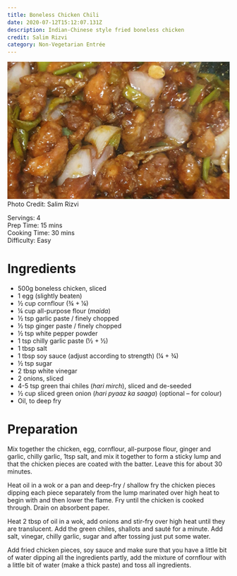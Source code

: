 ```yaml
---
title: Boneless Chicken Chili
date: 2020-07-12T15:12:07.131Z
description: Indian-Chinese style fried boneless chicken
credit: Salim Rizvi
category: Non-Vegetarian Entrée
---
```

![chicken chili](boneless-chicken-chilly.jpg)
Photo Credit: Salim Rizvi  

Servings: 4  
Prep Time: 15 mins  
Cooking Time: 30 mins  
Difficulty: Easy    

# Ingredients
* 500g boneless chicken, sliced
* 1 egg (slightly beaten)
* ½ cup cornflour (¾ + ¼)
* ¼ cup all-purpose flour (_maida_)
* ½ tsp garlic paste / finely chopped 
* ½ tsp ginger paste / finely chopped
* ½ tsp white pepper powder 
* 1 tsp chilly garlic paste (½ + ½)
* 1 tbsp salt
* 1 tbsp soy sauce (adjust according to strength) (¼ + ¾)
* ½ tsp sugar 
* 2 tbsp white vinegar
* 2 onions, sliced
* 4-5 tsp green thai chiles (_hari mirch_), sliced and de-seeded
* ½ cup sliced green onion (_hari pyaaz ka saaga_) (optional – for colour)
* Oil, to deep fry

# Preparation
Mix together the chicken, egg, cornflour, all-purpose flour, ginger and garlic, chilly garlic, 1tsp salt, and mix it together to form a sticky lump and that the chicken pieces are coated with the batter. Leave this for about 30 minutes.

Heat oil in a wok or a pan and deep-fry / shallow fry the chicken pieces dipping each piece separately from the lump marinated over high heat to begin with and then lower the flame. Fry until the chicken is cooked through. Drain on absorbent paper.

Heat 2 tbsp of oil in a wok, add onions and stir-fry over high heat until they are translucent. Add the green chiles, shallots and sauté for a minute. Add salt, vinegar, chilly garlic, sugar and after tossing just put some water.

Add fried chicken pieces, soy sauce and make sure that you have a little bit of water dipping all the ingredients partly, add the mixture of cornflour with a little bit of water (make a thick paste) and toss all ingredients.
